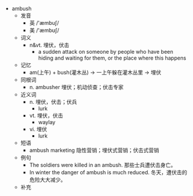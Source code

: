 - ambush
  - 发音
    - 英 /'æmbuʃ/
    - 美 /'æmbʊʃ/
  - 词义
    - n&vt. 埋伏，伏击
      - a sudden attack on someone by people who have been hiding and waiting for them, or the place where this happens
  - 记忆
    - am(上午) + bush(灌木丛) → 一上午躲在灌木丛里 → 埋伏
  - 同根词
    - n. ambusher 埋伏；机动侦查；伏击专家
  - 近义词
    - n. 埋伏，伏击；伏兵
      - lurk
    - vt. 埋伏，伏击
      - waylay
    - vi. 埋伏
      - lurk
  - 短语
    - ambush marketing 隐性营销；埋伏式营销；伏击式营销
  - 例句
    - The soldiers were killed in an ambush. 那些士兵遭伏击身亡。
    - In winter the danger of ambush is much reduced. 冬天，遭伏击的危险大大减少。
  - 补充